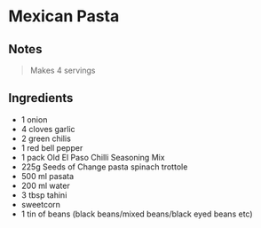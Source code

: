 # Mexican Pasta

## Notes

> Makes 4 servings

## Ingredients

- 1 onion
- 4 cloves garlic
- 2 green chilis
- 1 red bell pepper
- 1 pack Old El Paso Chilli Seasoning Mix
- 225g Seeds of Change pasta spinach trottole
- 500 ml pasata
- 200 ml water
- 3 tbsp tahini
- sweetcorn
- 1 tin of beans (black beans/mixed beans/black eyed beans etc)
